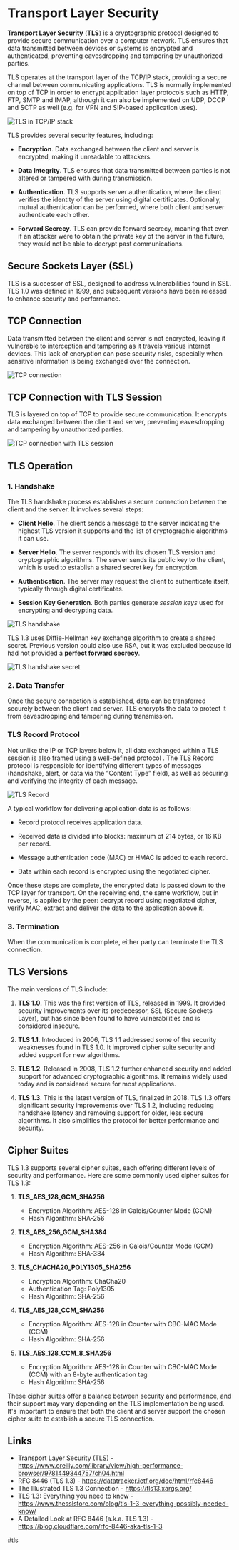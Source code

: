 # Transport Layer Security

__Transport Layer Security__ (__TLS__) is a cryptographic protocol designed to provide secure communication over a computer network. TLS ensures that data transmitted between devices or systems is encrypted and authenticated, preventing eavesdropping and tampering by unauthorized parties.

TLS operates at the transport layer of the TCP/IP stack, providing a secure channel between communicating applications. TLS is normally implemented on top of TCP in order to encrypt application layer protocols such as HTTP, FTP, SMTP and IMAP, although it can also be implemented on UDP, DCCP and SCTP as well (e.g. for VPN and SIP-based application uses).

![TLS in TCP/IP stack](_images/tls-in-tcp-ip.jpeg)

TLS provides several security features, including:

* __Encryption__. Data exchanged between the client and server is encrypted, making it unreadable to attackers.

* __Data Integrity__. TLS ensures that data transmitted between parties is not altered or tampered with during transmission.

* __Authentication__. TLS supports server authentication, where the client verifies the identity of the server using digital certificates. Optionally, mutual authentication can be performed, where both client and server authenticate each other.

* __Forward Secrecy__. TLS can provide forward secrecy, meaning that even if an attacker were to obtain the private key of the server in the future, they would not be able to decrypt past communications.

## Secure Sockets Layer (SSL)

TLS is a successor of SSL, designed to address vulnerabilities found in SSL. TLS 1.0 was defined in 1999, and subsequent versions have been released to enhance security and performance.

## TCP Connection

Data transmitted between the client and server is not encrypted, leaving it vulnerable to interception and tampering as it travels various internet devices. This lack of encryption can pose security risks, especially when sensitive information is being exchanged over the connection.

![TCP connection](_images/tcp-no-tls.png)

## TCP Connection with TLS Session

TLS is layered on top of TCP to provide secure communication. It encrypts data exchanged between the client and server, preventing eavesdropping and tampering by unauthorized parties.

![TCP connection with TLS session](_images/tcp-with-tls.png)

## TLS Operation

### 1. Handshake

The TLS handshake process establishes a secure connection between the client and the server. It involves several steps:

* __Client Hello__. The client sends a message to the server indicating the highest TLS version it supports and the list of cryptographic algorithms it can use.

* __Server Hello__. The server responds with its chosen TLS version and cryptographic algorithms. The server sends its public key to the client, which is used to establish a shared secret key for encryption.

* __Authentication__. The server may request the client to authenticate itself, typically through digital certificates.

* __Session Key Generation__. Both parties generate _session keys_ used for encrypting and decrypting data.

![TLS handshake](_images/handshake.png)

TLS 1.3 uses Diffie-Hellman key exchange algorithm to create a shared secret. Previous version could also use RSA, but it was excluded because id had not provided a __perfect forward secrecy__.

![TLS handshake secret](_images/handshake-secret.png)

### 2. Data Transfer

Once the secure connection is established, data can be transferred securely between the client and server. TLS encrypts the data to protect it from eavesdropping and tampering during transmission.

### TLS Record Protocol

Not unlike the IP or TCP layers below it, all data exchanged within a TLS session is also framed using a well-defined protocol . The TLS Record protocol is responsible for identifying different types of messages (handshake, alert, or data via the “Content Type” field), as well as securing and verifying the integrity of each message.

![TLS Record](_images/tls-record.png)

A typical workflow for delivering application data is as follows:

* Record protocol receives application data.

* Received data is divided into blocks: maximum of 214 bytes, or 16 KB per record.

* Message authentication code (MAC) or HMAC is added to each record.

* Data within each record is encrypted using the negotiated cipher.

Once these steps are complete, the encrypted data is passed down to the TCP layer for transport. On the receiving end, the same workflow, but in reverse, is applied by the peer: decrypt record using negotiated cipher, verify MAC, extract and deliver the data to the application above it.

### 3. Termination

When the communication is complete, either party can terminate the TLS connection.

## TLS Versions

The main versions of TLS include:

1. __TLS 1.0__. This was the first version of TLS, released in 1999. It provided security improvements over its predecessor, SSL (Secure Sockets Layer), but has since been found to have vulnerabilities and is considered insecure.

2. __TLS 1.1__. Introduced in 2006, TLS 1.1 addressed some of the security weaknesses found in TLS 1.0. It improved cipher suite security and added support for new algorithms.

3. __TLS 1.2__. Released in 2008, TLS 1.2 further enhanced security and added support for advanced cryptographic algorithms. It remains widely used today and is considered secure for most applications.

4. __TLS 1.3__. This is the latest version of TLS, finalized in 2018. TLS 1.3 offers significant security improvements over TLS 1.2, including reducing handshake latency and removing support for older, less secure algorithms. It also simplifies the protocol for better performance and security.

## Cipher Suites

TLS 1.3 supports several cipher suites, each offering different levels of security and performance. Here are some commonly used cipher suites for TLS 1.3:

1. __TLS_AES_128_GCM_SHA256__

   * Encryption Algorithm: AES-128 in Galois/Counter Mode (GCM)
   * Hash Algorithm: SHA-256

2. __TLS_AES_256_GCM_SHA384__

   * Encryption Algorithm: AES-256 in Galois/Counter Mode (GCM)
   * Hash Algorithm: SHA-384

3. __TLS_CHACHA20_POLY1305_SHA256__

   * Encryption Algorithm: ChaCha20
   * Authentication Tag: Poly1305
   * Hash Algorithm: SHA-256

4. __TLS_AES_128_CCM_SHA256__

   * Encryption Algorithm: AES-128 in Counter with CBC-MAC Mode (CCM)
   * Hash Algorithm: SHA-256

5. __TLS_AES_128_CCM_8_SHA256__

   * Encryption Algorithm: AES-128 in Counter with CBC-MAC Mode (CCM) with an 8-byte authentication tag
   * Hash Algorithm: SHA-256

These cipher suites offer a balance between security and performance, and their support may vary depending on the TLS implementation being used. It's important to ensure that both the client and server support the chosen cipher suite to establish a secure TLS connection.

## Links

* Transport Layer Security (TLS) - https://www.oreilly.com/library/view/high-performance-browser/9781449344757/ch04.html
* RFC 8446 (TLS 1.3) - https://datatracker.ietf.org/doc/html/rfc8446
* The Illustrated TLS 1.3 Connection - https://tls13.xargs.org/
* TLS 1.3: Everything you need to know - https://www.thesslstore.com/blog/tls-1-3-everything-possibly-needed-know/
* A Detailed Look at RFC 8446 (a.k.a. TLS 1.3) - https://blog.cloudflare.com/rfc-8446-aka-tls-1-3

#tls
